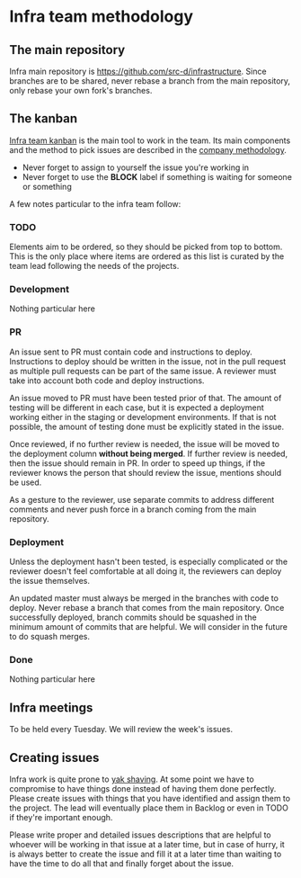 # Infra team methodology

## The main repository

Infra main repository is https://github.com/src-d/infrastructure. Since branches are to be shared, never rebase a branch from the main repository, only rebase your own fork's branches.

## The kanban

[Infra team kanban](https://github.com/orgs/src-d/projects/2) is the main tool to work in the team. Its main components and the method to pick issues are described in the [company methodology](https://github.com/src-d/guide/blob/master/engineering/methodology.md#kanban).

* Never forget to assign to yourself the issue you're working in
* Never forget to use the **BLOCK** label if something is waiting for someone or something

A few notes particular to the infra team follow:

### TODO

Elements aim to be ordered, so they should be picked from top to bottom. This is the only place where items are ordered as this list is curated by the team lead following the needs of the projects.

### Development

Nothing particular here


### PR

An issue sent to PR must contain code and instructions to deploy. Instructions to deploy should be written in the issue, not in the pull request as multiple pull requests can be part of the same issue. A reviewer must take into account both code and deploy instructions.

An issue moved to PR must have been tested prior of that. The amount of testing will be different in each case, but it is expected a deployment working either in the staging or development environments. If that is not possible, the amount of testing done must be explicitly stated in the issue.

Once reviewed, if no further review is needed, the issue will be moved to the deployment column **without being merged**. If further review is needed, then the issue should remain in PR. In order to speed up things, if the reviewer knows the person that should review the issue, mentions should be used.

As a gesture to the reviewer, use separate commits to address different comments and never push force in a branch coming from the main repository.

### Deployment

Unless the deployment hasn't been tested, is especially complicated or the reviewer doesn't feel comfortable at all doing it, the reviewers can deploy the issue themselves.

An updated master must always be merged in the branches with code to deploy. Never rebase a branch that comes from the main repository. Once successfully deployed, branch commits should be squashed in the minimum amount of commits that are helpful. We will consider in the future to do squash merges.

### Done

Nothing particular here

## Infra meetings

To be held every Tuesday. We will review the week's issues.

## Creating issues

Infra work is quite prone to [yak shaving](https://seths.blog/2005/03/dont_shave_that/). At some point we have to compromise to have things done instead of having them done perfectly. Please create issues with things that you have identified and assign them to the project. The lead will eventually place them in Backlog or even in TODO if they're important enough.

Please write proper and detailed issues descriptions that are helpful to whoever will be working in that issue at a later time, but in case of hurry, it is always better to create the issue and fill it at a later time than waiting to have the time to do all that and finally forget about the issue.
